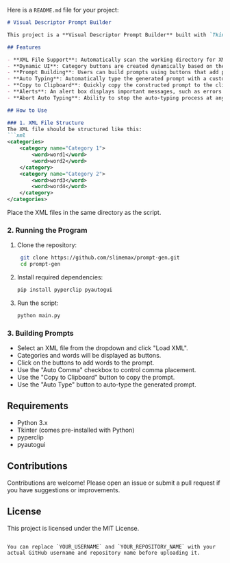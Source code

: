 Here is a `README.md` file for your project:

```markdown
# Visual Descriptor Prompt Builder

This project is a **Visual Descriptor Prompt Builder** built with `Tkinter` for creating structured prompts based on XML files. It allows users to dynamically load XML files containing categories and words, add words to a prompt, and then auto-type or copy the prompt to the clipboard.

## Features

- **XML File Support**: Automatically scan the working directory for XML files to load word categories.
- **Dynamic UI**: Category buttons are created dynamically based on the loaded XML, with the categories displayed in a structured layout.
- **Prompt Building**: Users can build prompts using buttons that add pre-defined words from categories.
- **Auto Typing**: Automatically type the generated prompt with a customizable time delay.
- **Copy to Clipboard**: Quickly copy the constructed prompt to the clipboard for later use.
- **Alerts**: An alert box displays important messages, such as errors or informational alerts.
- **Abort Auto Typing**: Ability to stop the auto-typing process at any point.

## How to Use

### 1. XML File Structure
The XML file should be structured like this:
```xml
<categories>
    <category name="Category 1">
        <word>word1</word>
        <word>word2</word>
    </category>
    <category name="Category 2">
        <word>word3</word>
        <word>word4</word>
    </category>
</categories>
```
Place the XML files in the same directory as the script.

### 2. Running the Program
1. Clone the repository:
   ```bash
    git clone https://github.com/slimemax/prompt-gen.git
    cd prompt-gen
   ```
2. Install required dependencies:
   ```bash
   pip install pyperclip pyautogui
   ```
3. Run the script:
   ```bash
   python main.py
   ```

### 3. Building Prompts
- Select an XML file from the dropdown and click "Load XML".
- Categories and words will be displayed as buttons.
- Click on the buttons to add words to the prompt.
- Use the "Auto Comma" checkbox to control comma placement.
- Use the "Copy to Clipboard" button to copy the prompt.
- Use the "Auto Type" button to auto-type the generated prompt.

## Requirements

- Python 3.x
- Tkinter (comes pre-installed with Python)
- pyperclip
- pyautogui

## Contributions

Contributions are welcome! Please open an issue or submit a pull request if you have suggestions or improvements.

## License

This project is licensed under the MIT License.
```

You can replace `YOUR_USERNAME` and `YOUR_REPOSITORY_NAME` with your actual GitHub username and repository name before uploading it.
